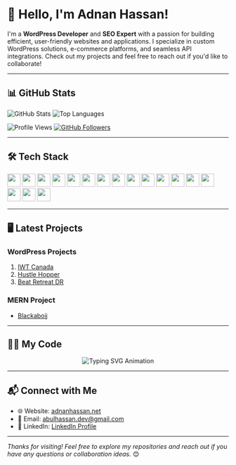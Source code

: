 # 👋 Hello, I'm Adnan Hassan!

I'm a **WordPress Developer** and **SEO Expert** with a passion for building efficient, user-friendly websites and applications. I specialize in custom WordPress solutions, e-commerce platforms, and seamless API integrations. Check out my projects and feel free to reach out if you'd like to collaborate!

---

## 📊 GitHub Stats

![GitHub Stats](https://github-readme-stats.vercel.app/api?username=imadnanhassan&show_icons=true&theme=radical&count_private=true)
![Top Languages](https://github-readme-stats.vercel.app/api/top-langs/?username=imadnanhassan&layout=compact&theme=radical&hide=css,html)

<p align="left">
  <img src="https://komarev.com/ghpvc/?username=imadnanhassan&color=blueviolet" alt="Profile Views">
  <a href="https://github.com/imadnanhassan?tab=followers">
    <img src="https://img.shields.io/github/followers/imadnanhassan?label=Followers&style=social" alt="GitHub Followers">
  </a>
</p>

---

## 🛠️ Tech Stack

<p align="left">
  <img src="https://img.shields.io/badge/-JavaScript-F7DF1E?logo=javascript&logoColor=black&style=for-the-badge" height="30">
  <img src="https://img.shields.io/badge/-React-61DAFB?logo=react&logoColor=black&style=for-the-badge" height="30">
  <img src="https://img.shields.io/badge/-Next.js-000000?logo=next.js&logoColor=white&style=for-the-badge" height="30">
  <img src="https://img.shields.io/badge/-TypeScript-007ACC?logo=typescript&logoColor=white&style=for-the-badge" height="30">
  <img src="https://img.shields.io/badge/-Redux-764ABC?logo=redux&logoColor=white&style=for-the-badge" height="30">
  <img src="https://img.shields.io/badge/-TailwindCSS-38B2AC?logo=tailwind-css&logoColor=white&style=for-the-badge" height="30">
  <img src="https://img.shields.io/badge/-Bootstrap-7952B3?logo=bootstrap&logoColor=white&style=for-the-badge" height="30">
  <img src="https://img.shields.io/badge/-Node.js-339933?logo=node.js&logoColor=white&style=for-the-badge" height="30">
  <img src="https://img.shields.io/badge/-Express.js-000000?logo=express&logoColor=white&style=for-the-badge" height="30">
  <img src="https://img.shields.io/badge/-MongoDB-47A248?logo=mongodb&logoColor=white&style=for-the-badge" height="30">
  <img src="https://img.shields.io/badge/-PostgreSQL-336791?logo=postgresql&logoColor=white&style=for-the-badge" height="30">
  <img src="https://img.shields.io/badge/-Docker-2496ED?logo=docker&logoColor=white&style=for-the-badge" height="30">
  <img src="https://img.shields.io/badge/-AWS-232F3E?logo=amazon-aws&logoColor=white&style=for-the-badge" height="30">
  <img src="https://img.shields.io/badge/-Firebase-FFCA28?logo=firebase&logoColor=black&style=for-the-badge" height="30">
  <img src="https://img.shields.io/badge/-Python-3776AB?logo=python&logoColor=white&style=for-the-badge" height="30">
  <img src="https://img.shields.io/badge/-Figma-F24E1E?logo=figma&logoColor=white&style=for-the-badge" height="30">
  <img src="https://img.shields.io/badge/-Canva-00C4CC?logo=canva&logoColor=white&style=for-the-badge" height="30">
</p>

---

## 🖥️ Latest Projects

### WordPress Projects
1. [IWT Canada](https://iwtcanada.com/)
2. [Hustle Hopper](https://hustlehopper.com/)
3. [Beat Retreat DR](https://www.beatretreatdr.com/)

### MERN Project
- [Blackaboij](https://blackaboij.com/)

---

## 🧑‍💻 My Code

<!-- Typing animation using an SVG -->
<p align="center">
  <img src="https://readme-typing-svg.demolab.com?font=Fira+Code&weight=500&size=18&pause=1000&color=F75341&center=true&vCenter=true&width=600&lines=Hello%2C+I'm+Adnan+Hassan%21;I'm+a+WordPress+Developer+%26+SEO+Expert;I+work+with+React%2C+Node.js%2C+and+TypeScript;Coding+is+my+passion+and+my+profession;Let’s+build+something+great+together%21" alt="Typing SVG Animation">
</p>

---

## 📬 Connect with Me
- 🌐 Website: [adnanhassan.net](https://adnanhassan.net)
- 📧 Email: abulhassan.dev@gmail.com
- 💼 LinkedIn: [LinkedIn Profile](https://www.linkedin.com/in/imadnanhassan/)

---

*Thanks for visiting! Feel free to explore my repositories and reach out if you have any questions or collaboration ideas.* 😊
